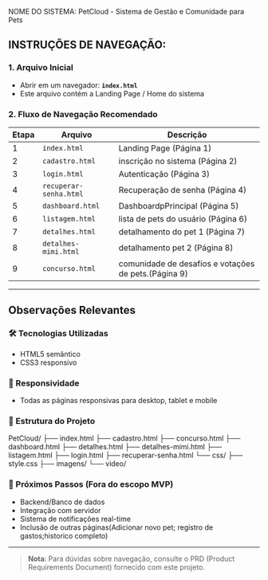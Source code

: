NOME DO SISTEMA: PetCloud - Sistema de Gestão e Comunidade para Pets

## INSTRUÇÕES DE NAVEGAÇÃO:

### 1. Arquivo Inicial
- Abrir em um navegador: **`index.html`**
- Este arquivo contém a Landing Page / Home do sistema

### 2. Fluxo de Navegação Recomendado

| Etapa | Arquivo | Descrição |
|-------|---------|-----------|
| 1 | `index.html` | Landing Page (Página 1) |
| 2 | `cadastro.html` | inscrição no sistema (Página 2) |
| 3 | `login.html` | Autenticação (Página 3) |
| 4 | `recuperar-senha.html` | Recuperação de senha (Página 4) |
| 5 | `dashboard.html` | DashboardpPrincipal (Página 5) |
| 6 | `listagem.html` | lista de pets do usuário (Página 6) |
| 7 | `detalhes.html` | detalhamento do pet 1 (Página 7) |
| 8 | `detalhes-mimi.html` | detalhamento pet 2 (Página 8) |
| 9 | `concurso.html` | comunidade de desafios e votações de pets.(Página 9) |

---

## Observações Relevantes

### 🛠️ Tecnologias Utilizadas
- HTML5 semântico
- CSS3 responsivo

### 📱 Responsividade
- Todas as páginas responsivas para desktop, tablet e mobile

### 📂 Estrutura do Projeto

PetCloud/
├── index.html
├── cadastro.html
├── concurso.html
├── dashboard.html
├── detalhes.html
├── detalhes-mimi.html
├── listagem.html
├── login.html
├── recuperar-senha.html
└── css/
    ├── style.css
├── imagens/
└── video/


### 🚀 Próximos Passos (Fora do escopo MVP)
- Backend/Banco de dados
- Integração com servidor
- Sistema de notificações real-time
- Inclusão de outras páginas(Adicionar novo pet; registro de gastos;historico completo)

---

> **Nota**: Para dúvidas sobre navegação, consulte o PRD (Product Requirements Document) fornecido com este projeto.
